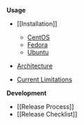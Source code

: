 **Usage**
* [[Installation]]
  * [CentOS](/clearcontainers/runtime/wiki/Installing-Clear-Containers-3.0-on-CentOS)
  * [Fedora](/clearcontainers/runtime/wiki/Installing-Clear-Containers-3.0-on-Fedora)
  * [Ubuntu](/clearcontainers/runtime/wiki/Installing-Clear-Containers-3.0-on-Ubuntu)

* [Architecture](https://github.com/clearcontainers/runtime/blob/master/docs/architecture/architecture.md)

* [Current Limitations](/clearcontainers/runtime/wiki/Current-Limitations)

**Development**
* [[Release Process]]
* [[Release Checklist]]
